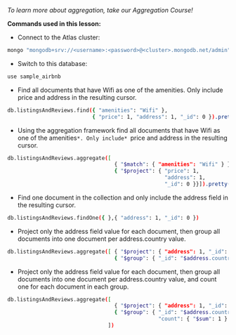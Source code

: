 _To learn more about aggregation, take our Aggregation Course!_

**Commands used in this lesson:**

- Connect to the Atlas cluster:
```bash
mongo "mongodb+srv://<username>:<password>@<cluster>.mongodb.net/admin"
```

- Switch to this database:
```bash
use sample_airbnb
```
- Find all documents that have Wifi as one of the amenities. Only include price and address in the resulting cursor.
```bash
db.listingsAndReviews.find({ "amenities": "Wifi" },
                           { "price": 1, "address": 1, "_id": 0 }).pretty()
```

- Using the aggregation framework find all documents that have Wifi as one of the amenities``*. Only include* ``price and address in the resulting cursor.
```bash
db.listingsAndReviews.aggregate([
                                  { "$match": { "amenities": "Wifi" } },
                                  { "$project": { "price": 1,
                                                  "address": 1,
                                                  "_id": 0 }}]).pretty()
```

- Find one document in the collection and only include the address field in the resulting cursor.
```bash
db.listingsAndReviews.findOne({ },{ "address": 1, "_id": 0 })
```

- Project only the address field value for each document, then group all documents into one document per address.country value.
```bash
db.listingsAndReviews.aggregate([ { "$project": { "address": 1, "_id": 0 }},
                                  { "$group": { "_id": "$address.country" }}])
```

- Project only the address field value for each document, then group all documents into one document per address.country value, and count one for each document in each group.
```bash
db.listingsAndReviews.aggregate([
                                  { "$project": { "address": 1, "_id": 0 }},
                                  { "$group": { "_id": "$address.country",
                                                "count": { "$sum": 1 } } }
                                ])
```